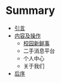 # Summary

* [引言](README.md)
* [内容及操作](chapter1.md)
  * [校园新鲜事](chapter1/a.md)
  * 二手消息平台
  * 个人中心
  * 关于我们
* [后序](a.md)

